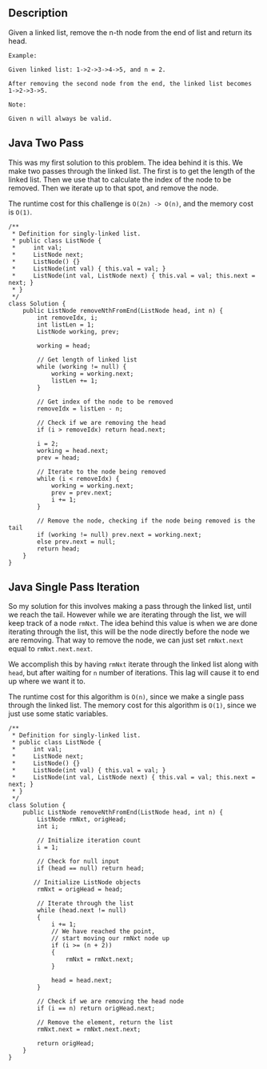 ## Description

Given a linked list, remove the n-th node from the end of list and return its head.

```
Example:

Given linked list: 1->2->3->4->5, and n = 2.

After removing the second node from the end, the linked list becomes 1->2->3->5.

Note:

Given n will always be valid.
```
## Java Two Pass

This was my first solution to this problem. The idea behind it is this. We make two passes through the linked list. The first is to get the length of the linked list. Then we use that to calculate the index of the node to be removed. Then we iterate up to that spot, and remove the node.

The runtime cost for this challenge is `O(2n) -> O(n)`, and the memory cost is `O(1)`.

```
/**
 * Definition for singly-linked list.
 * public class ListNode {
 *     int val;
 *     ListNode next;
 *     ListNode() {}
 *     ListNode(int val) { this.val = val; }
 *     ListNode(int val, ListNode next) { this.val = val; this.next = next; }
 * }
 */
class Solution {
    public ListNode removeNthFromEnd(ListNode head, int n) {
        int removeIdx, i;
        int listLen = 1;
        ListNode working, prev;
        
        working = head;
        
        // Get length of linked list
        while (working != null) {
            working = working.next;
            listLen += 1;
        }
        
        // Get index of the node to be removed
        removeIdx = listLen - n;
        
        // Check if we are removing the head
        if (i > removeIdx) return head.next;
        
        i = 2;
        working = head.next;
        prev = head;

        // Iterate to the node being removed
        while (i < removeIdx) {
            working = working.next;
            prev = prev.next;
            i += 1;
        }

        // Remove the node, checking if the node being removed is the tail        
        if (working != null) prev.next = working.next;
        else prev.next = null;
        return head;
    }
}
```
## Java Single Pass Iteration

So my solution for this involves making a pass through the linked list, until we reach the tail. However while we are iterating through the list, we will keep track of a node `rmNxt`. The idea behind this value is when we are done iterating through the list, this will be the node directly before the node we are removing. That way to remove the node, we can just set `rmNxt.next` equal to `rmNxt.next.next`.

We accomplish this by having `rmNxt` iterate through the linked list along with `head`, but after waiting for `n` number of iterations. This lag will cause it to end up where we want it to.

The runtime cost for this algorithm is `O(n)`, since we make a single pass through the linked list. The memory cost for this algorithm is `O(1)`, since we just use some static variables.

```
/**
 * Definition for singly-linked list.
 * public class ListNode {
 *     int val;
 *     ListNode next;
 *     ListNode() {}
 *     ListNode(int val) { this.val = val; }
 *     ListNode(int val, ListNode next) { this.val = val; this.next = next; }
 * }
 */
class Solution {
    public ListNode removeNthFromEnd(ListNode head, int n) {
        ListNode rmNxt, origHead;
        int i;
        
        // Initialize iteration count
        i = 1;
        
        // Check for null input
        if (head == null) return head;
        
       // Initialize ListNode objects 
        rmNxt = origHead = head;
        
        // Iterate through the list
        while (head.next != null)
        {
            i += 1;
            // We have reached the point,
            // start moving our rmNxt node up
            if (i >= (n + 2))
            {
                rmNxt = rmNxt.next;
            }
            
            head = head.next;
        }
        
        // Check if we are removing the head node
        if (i == n) return origHead.next;
        
        // Remove the element, return the list
        rmNxt.next = rmNxt.next.next;
        
        return origHead;
    }
}
```